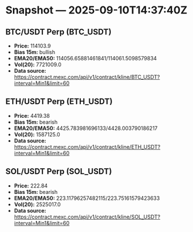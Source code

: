 # Snapshot — 2025-09-10T14:37:40Z

## BTC/USDT Perp (BTC_USDT)
- **Price:** 114103.9
- **Bias 15m:** bullish
- **EMA20/EMA50:** 114056.65881461841/114061.5098579834
- **Vol(20):** 7721009.0
- **Data source:** https://contract.mexc.com/api/v1/contract/kline/BTC_USDT?interval=Min1&limit=60

## ETH/USDT Perp (ETH_USDT)
- **Price:** 4419.38
- **Bias 15m:** bearish
- **EMA20/EMA50:** 4425.783981696133/4428.003790186217
- **Vol(20):** 1587125.0
- **Data source:** https://contract.mexc.com/api/v1/contract/kline/ETH_USDT?interval=Min1&limit=60

## SOL/USDT Perp (SOL_USDT)
- **Price:** 222.84
- **Bias 15m:** bearish
- **EMA20/EMA50:** 223.11796257482115/223.75161579423633
- **Vol(20):** 2525017.0
- **Data source:** https://contract.mexc.com/api/v1/contract/kline/SOL_USDT?interval=Min1&limit=60
